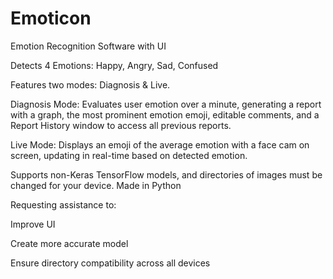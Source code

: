 # Emoticon

Emotion Recognition Software with UI

Detects 4 Emotions: Happy, Angry, Sad, Confused

Features two modes: Diagnosis & Live.

Diagnosis Mode: Evaluates user emotion over a minute, generating a report with a graph, the most prominent emotion emoji, editable comments, and a Report History window to access all previous reports.

Live Mode: Displays an emoji of the average emotion with a face cam on screen, updating in real-time based on detected emotion.

Supports non-Keras TensorFlow models, and directories of images must be changed for your device. 
Made in Python

Requesting assistance to:

 Improve UI

 Create more accurate model

 Ensure directory compatibility across all devices


